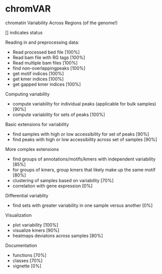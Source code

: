 # chromVAR
chromatin Variability Across Regions (of the genome!)

[] indicates status  

Reading in and preprocessing data:
- Read processed bed file [100%]
- Read bam file with RG tags [100%]
- Read multiple bam files [100%]
- find non-overlappingpeaks [100%]
- get motif indices [100%]
- get kmer indices [100%]
- get gapped kmer indices [100%]

Computing variability
- compute variability for individual peaks (applicable for bulk samples) [90%] 
- compute variability for sets of peaks [100%]

Basic extensions for variability
- find samples with high or low accessibility for set of peaks [90%] 
- find peaks with high or low accessibility across set of samples [90%] 

More complex extensions
- find groups of annotations/motifs/kmers with independent variability [85%] 
- for groups of kmers, group kmers that likely make up the same motif [80%] 
- clustering of samples based on variability [70%]
- correlation with gene expression [0%]

Differential variablity
- find sets with greater variability in one sample versus another [0%]

Visualization
- plot variability [100%] 
- visualize kmers [90%] 
- heatmaps deviatons across samples [80%] 

Documentation 
- functions [70%] 
- classes [70%] 
- vignette [0%] 








